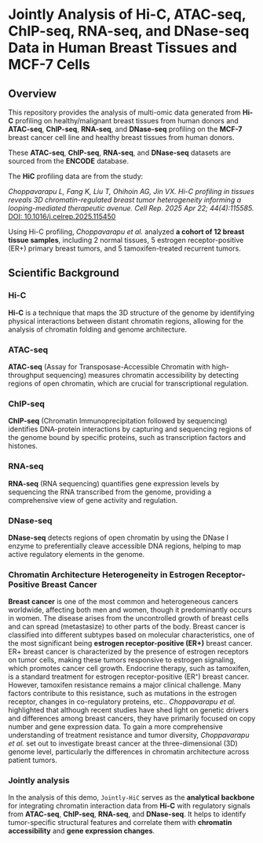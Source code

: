 # Jointly Analysis of Hi-C, ATAC-seq, ChIP-seq, RNA-seq, and DNase-seq Data in Human Breast Tissues and MCF-7 Cells

## Overview
This repository provides the analysis of multi-omic data generated from **Hi-C** profiling on healthy/malignant breast tissues from human donors and **ATAC-seq**, **ChIP-seq**, **RNA-seq**, and **DNase-seq** profiling on the **MCF-7** breast cancer cell line and healthy breast tissues from human donors. 

These **ATAC-seq**, **ChIP-seq**, **RNA-seq**, and **DNase-seq** datasets are sourced from the **ENCODE** database. 

The **HiC** profiling data are from the study:

*Choppavarapu L, Fang K, Liu T, Ohihoin AG, Jin VX. Hi-C profiling in tissues reveals 3D chromatin-regulated breast tumor heterogeneity informing a looping-mediated therapeutic avenue. Cell Rep. 2025 Apr 22; 44(4):115585.*  
[DOI: 10.1016/j.celrep.2025.115450](https://doi.org/10.1016/j.celrep.2025.115450)

Using Hi-C profiling, *Choppavarapu et al.* analyzed **a cohort of 12 breast tissue samples**, including 2 normal tissues, 5 estrogen receptor-positive (ER+) primary breast tumors, and 5 tamoxifen-treated recurrent tumors.

## Scientific Background

### Hi-C
**Hi-C** is a technique that maps the 3D structure of the genome by identifying physical interactions between distant chromatin regions, allowing for the analysis of chromatin folding and genome architecture.

### ATAC-seq
**ATAC-seq** (Assay for Transposase-Accessible Chromatin with high-throughput sequencing) measures chromatin accessibility by detecting regions of open chromatin, which are crucial for transcriptional regulation.

### ChIP-seq
**ChIP-seq** (Chromatin Immunoprecipitation followed by sequencing) identifies DNA-protein interactions by capturing and sequencing regions of the genome bound by specific proteins, such as transcription factors and histones.

### RNA-seq
**RNA-seq** (RNA sequencing) quantifies gene expression levels by sequencing the RNA transcribed from the genome, providing a comprehensive view of gene activity and regulation.

### DNase-seq
**DNase-seq** detects regions of open chromatin by using the DNase I enzyme to preferentially cleave accessible DNA regions, helping to map active regulatory elements in the genome.

### Chromatin Architecture Heterogeneity in Estrogen Receptor-Positive Breast Cancer
**Breast cancer** is one of the most common and heterogeneous cancers worldwide, affecting both men and women, though it predominantly occurs in women. The disease arises from the uncontrolled growth of breast cells and can spread (metastasize) to other parts of the body. Breast cancer is classified into different subtypes based on molecular characteristics, one of the most significant being **estrogen receptor-positive (ER+)** breast cancer. ER+ breast cancer is characterized by the presence of estrogen receptors on tumor cells, making these tumors responsive to estrogen signaling, which promotes cancer cell growth. 
Endocrine therapy, such as tamoxifen, is a standard treatment for estrogen receptor-positive (ER⁺) breast cancer. However, tamoxifen resistance remains a major clinical challenge. Many factors contribute to this resistance, such as mutations in the estrogen receptor, changes in co-regulatory proteins, etc.. *Choppavarapu et al.* highlighted that although recent studies have shed light on genetic drivers and differences among breast cancers, they have primarily focused on copy number and gene expression data. To gain a more comprehensive understanding of treatment resistance and tumor diversity, *Choppavarapu et al.* set out to investigate breast cancer at the three-dimensional (3D) genome level, particularly the differences in chromatin architecture across patient tumors.

### Jointly analysis 
In the analysis of this demo, ```Jointly-HiC``` serves as the **analytical backbone** for integrating chromatin interaction data from **Hi-C** with regulatory signals from **ATAC-seq**, **ChIP-seq**, **RNA-seq**, and **DNase-seq**. It helps to identify tumor-specific structural features and correlate them with **chromatin accessibility** and **gene expression changes**.

